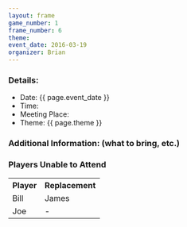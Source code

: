 ```yaml
---
layout: frame
game_number: 1
frame_number: 6
theme: 
event_date: 2016-03-19
organizer: Brian
---
```



### Details:
- Date: {{ page.event_date }}
- Time: 
- Meeting Place: 
- Theme: {{ page.theme }}

### Additional Information: (what to bring, etc.)

### Players Unable to Attend

<table>
<tr><th>Player</th><th>Replacement</th><tr>
<tr><td>Bill</td><td>James</td></tr>
<tr><td>Joe</td><td> - </td></tr>

</table>